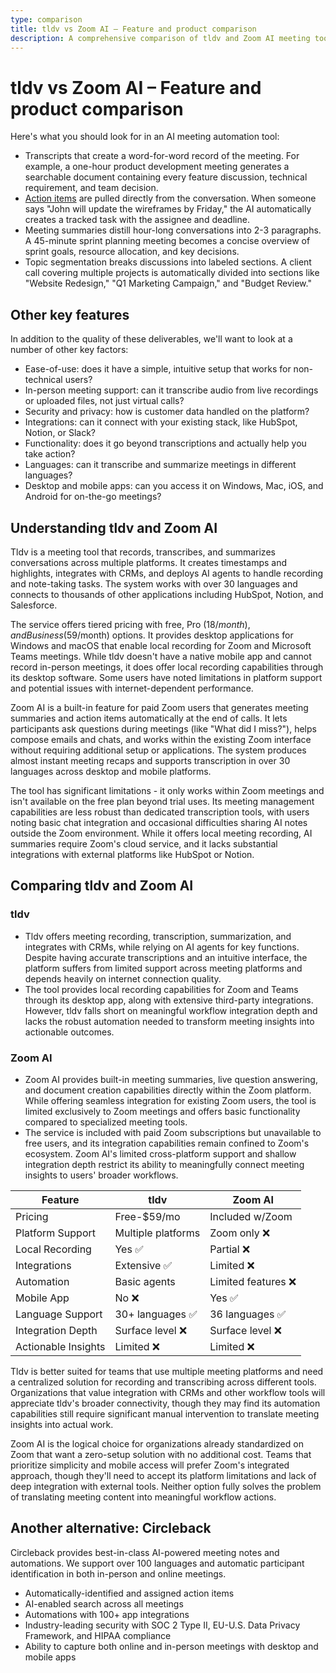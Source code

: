 ```yaml
---
type: comparison
title: tldv vs Zoom AI – Feature and product comparison
description: A comprehensive comparison of tldv and Zoom AI meeting tools, evaluating their transcription capabilities, action item tracking, meeting summaries, and key features like platform support, integrations, and pricing.
---
```


# tldv vs Zoom AI – Feature and product comparison

Here's what you should look for in an AI meeting automation tool:  
* Transcripts that create a word-for-word record of the meeting. For example, a one-hour product development meeting generates a searchable document containing every feature discussion, technical requirement, and team decision.
* [Action items](/releases/add-action-items-to-meetings) are pulled directly from the conversation. When someone says "John will update the wireframes by Friday," the AI automatically creates a tracked task with the assignee and deadline.
* Meeting summaries distill hour-long conversations into 2-3 paragraphs. A 45-minute sprint planning meeting becomes a concise overview of sprint goals, resource allocation, and key decisions.
* Topic segmentation breaks discussions into labeled sections. A client call covering multiple projects is automatically divided into sections like "Website Redesign," "Q1 Marketing Campaign," and "Budget Review."

## Other key features
In addition to the quality of these deliverables, we'll want to look at a number of other key factors:
* Ease-of-use: does it have a simple, intuitive setup that works for non-technical users?
* In-person meeting support: can it transcribe audio from live recordings or uploaded files, not just virtual calls?
* Security and privacy: how is customer data handled on the platform?
* Integrations: can it connect with your existing stack, like HubSpot, Notion, or Slack?
* Functionality: does it go beyond transcriptions and actually help you take action?
* Languages: can it transcribe and summarize meetings in different languages?
* Desktop and mobile apps: can you access it on Windows, Mac, iOS, and Android for on-the-go meetings?

## Understanding tldv and Zoom AI
Tldv is a meeting tool that records, transcribes, and summarizes conversations across multiple platforms. It creates timestamps and highlights, integrates with CRMs, and deploys AI agents to handle recording and note-taking tasks. The system works with over 30 languages and connects to thousands of other applications including HubSpot, Notion, and Salesforce.

The service offers tiered pricing with free, Pro ($18/month), and Business ($59/month) options. It provides desktop applications for Windows and macOS that enable local recording for Zoom and Microsoft Teams meetings. While tldv doesn't have a native mobile app and cannot record in-person meetings, it does offer local recording capabilities through its desktop software. Some users have noted limitations in platform support and potential issues with internet-dependent performance.

Zoom AI is a built-in feature for paid Zoom users that generates meeting summaries and action items automatically at the end of calls. It lets participants ask questions during meetings (like "What did I miss?"), helps compose emails and chats, and works within the existing Zoom interface without requiring additional setup or applications. The system produces almost instant meeting recaps and supports transcription in over 30 languages across desktop and mobile platforms.

The tool has significant limitations - it only works within Zoom meetings and isn't available on the free plan beyond trial uses. Its meeting management capabilities are less robust than dedicated transcription tools, with users noting basic chat integration and occasional difficulties sharing AI notes outside the Zoom environment. While it offers local meeting recording, AI summaries require Zoom's cloud service, and it lacks substantial integrations with external platforms like HubSpot or Notion.

## Comparing tldv and Zoom AI

### tldv
* Tldv offers meeting recording, transcription, summarization, and integrates with CRMs, while relying on AI agents for key functions. Despite having accurate transcriptions and an intuitive interface, the platform suffers from limited support across meeting platforms and depends heavily on internet connection quality.
* The tool provides local recording capabilities for Zoom and Teams through its desktop app, along with extensive third-party integrations. However, tldv falls short on meaningful workflow integration depth and lacks the robust automation needed to transform meeting insights into actionable outcomes.

### Zoom AI
* Zoom AI provides built-in meeting summaries, live question answering, and document creation capabilities directly within the Zoom platform. While offering seamless integration for existing Zoom users, the tool is limited exclusively to Zoom meetings and offers basic functionality compared to specialized meeting tools.
* The service is included with paid Zoom subscriptions but unavailable to free users, and its integration capabilities remain confined to Zoom's ecosystem. Zoom AI's limited cross-platform support and shallow integration depth restrict its ability to meaningfully connect meeting insights to users' broader workflows.

| Feature | tldv | Zoom AI |
|---------|------|---------|
| Pricing | Free-$59/mo | Included w/Zoom |
| Platform Support | Multiple platforms | Zoom only ❌ |
| Local Recording | Yes ✅ | Partial ❌ |
| Integrations | Extensive ✅ | Limited ❌ |
| Automation | Basic agents | Limited features ❌ |
| Mobile App | No ❌ | Yes ✅ |
| Language Support | 30+ languages ✅ | 36 languages ✅ |
| Integration Depth | Surface level ❌ | Surface level ❌ |
| Actionable Insights | Limited ❌ | Limited ❌ |

Tldv is better suited for teams that use multiple meeting platforms and need a centralized solution for recording and transcribing across different tools. Organizations that value integration with CRMs and other workflow tools will appreciate tldv's broader connectivity, though they may find its automation capabilities still require significant manual intervention to translate meeting insights into actual work.

Zoom AI is the logical choice for organizations already standardized on Zoom that want a zero-setup solution with no additional cost. Teams that prioritize simplicity and mobile access will prefer Zoom's integrated approach, though they'll need to accept its platform limitations and lack of deep integration with external tools. Neither option fully solves the problem of translating meeting content into meaningful workflow actions.

## Another alternative: Circleback
Circleback provides best-in-class AI-powered meeting notes and automations. We support over 100 languages and automatic participant identification in both in-person and online meetings.
* Automatically-identified and assigned action items
* AI-enabled search across all meetings
* Automations with 100+ app integrations
* Industry-leading security with SOC 2 Type II, EU-U.S. Data Privacy Framework, and HIPAA compliance
* Ability to capture both online and in-person meetings with desktop and mobile apps